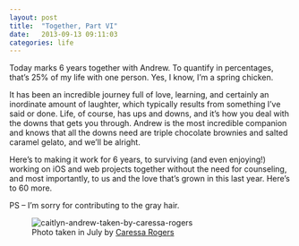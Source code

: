 ```yaml
---
layout: post
title:  "Together, Part VI"
date:   2013-09-13 09:11:03
categories: life
---
```


Today marks 6 years together with Andrew. To quantify in percentages, that’s 25% of my life with one person. Yes, I know, I’m a spring chicken.

It has been an incredible journey full of love, learning, and certainly an inordinate amount of laughter, which typically results from something I’ve said or done. Life, of course, has ups and downs, and it’s how you deal with the downs that gets you through. Andrew is the most incredible companion and knows that all the downs need are triple chocolate brownies and salted caramel gelato, and we’ll be alright.

Here’s to making it work for 6 years, to surviving (and even enjoying!) working on iOS and web projects together without the need for counseling, and most importantly, to us and the love that’s grown in this last year. Here’s to 60 more.

PS – I’m sorry for contributing to the gray hair.

<figure>
	<img src="../../img/us-caressa-rogers.jpeg"/ alt="caitlyn-andrew-taken-by-caressa-rogers">
	<figcaption>Photo taken in July by <a href="http://www.caressarogers.com">Caressa Rogers</a></figcaption>
</figure>